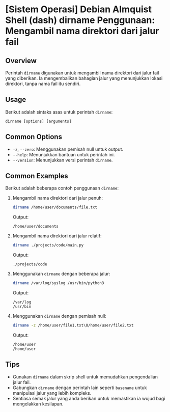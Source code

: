 # [Sistem Operasi] Debian Almquist Shell (dash) dirname Penggunaan: Mengambil nama direktori dari jalur fail

## Overview
Perintah `dirname` digunakan untuk mengambil nama direktori dari jalur fail yang diberikan. Ia mengembalikan bahagian jalur yang menunjukkan lokasi direktori, tanpa nama fail itu sendiri.

## Usage
Berikut adalah sintaks asas untuk perintah `dirname`:

```
dirname [options] [arguments]
```

## Common Options
- `-z`, `--zero`: Menggunakan pemisah null untuk output.
- `--help`: Menunjukkan bantuan untuk perintah ini.
- `--version`: Menunjukkan versi perintah `dirname`.

## Common Examples
Berikut adalah beberapa contoh penggunaan `dirname`:

1. Mengambil nama direktori dari jalur penuh:
   ```sh
   dirname /home/user/documents/file.txt
   ```
   Output:
   ```
   /home/user/documents
   ```

2. Mengambil nama direktori dari jalur relatif:
   ```sh
   dirname ./projects/code/main.py
   ```
   Output:
   ```
   ./projects/code
   ```

3. Menggunakan `dirname` dengan beberapa jalur:
   ```sh
   dirname /var/log/syslog /usr/bin/python3
   ```
   Output:
   ```
   /var/log
   /usr/bin
   ```

4. Menggunakan `dirname` dengan pemisah null:
   ```sh
   dirname -z /home/user/file1.txt\0/home/user/file2.txt
   ```
   Output:
   ```
   /home/user
   /home/user
   ```

## Tips
- Gunakan `dirname` dalam skrip shell untuk memudahkan pengendalian jalur fail.
- Gabungkan `dirname` dengan perintah lain seperti `basename` untuk manipulasi jalur yang lebih kompleks.
- Sentiasa semak jalur yang anda berikan untuk memastikan ia wujud bagi mengelakkan kesilapan.